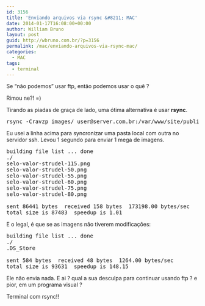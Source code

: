 ```yaml
---
id: 3156
title: 'Enviando arquivos via rsync &#8211; MAC'
date: 2014-01-17T16:08:00+00:00
author: William Bruno
layout: post
guid: http://wbruno.com.br/?p=3156
permalink: /mac/enviando-arquivos-via-rsync-mac/
categories:
  - MAC
tags:
  - terminal
---
```

Se &#8220;não podemos&#8221; usar ftp, então podemos usar o quê ?
  
Rimou ne?! =)

Tirando as piadas de graça de lado, uma ótima alternativa é usar **rsync**.

<pre>rsync -Cravzp images/ user@server.com.br:/var/www/site/public/images/</pre>

Eu usei a linha acima para syncronizar uma pasta local com outra no servidor ssh. Levou 1 segundo para enviar 1 mega de imagens.

<pre>building file list ... done
./
selo-valor-strudel-115.png
selo-valor-strudel-50.png
selo-valor-strudel-55.png
selo-valor-strudel-60.png
selo-valor-strudel-75.png
selo-valor-strudel-80.png

sent 86441 bytes  received 158 bytes  173198.00 bytes/sec
total size is 87483  speedup is 1.01</pre>

E o legal, é que se as imagens não tiverem modificações:

<pre>building file list ... done
./
.DS_Store

sent 584 bytes  received 48 bytes  1264.00 bytes/sec
total size is 93631  speedup is 148.15
</pre>

Ele não envia nada. E ai ? qual a sua desculpa para continuar usando ftp ? e pior, em um programa visual ?

Terminal com rsync!!